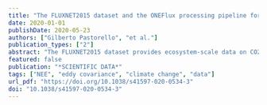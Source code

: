 ```yaml
---
title: "The FLUXNET2015 dataset and the ONEFlux processing pipeline for eddy covariance data"
date: 2020-01-01
publishDate: 2020-05-23
authors: ["Gilberto Pastorello", "et al."]
publication_types: ["2"]
abstract: "The FLUXNET2015 dataset provides ecosystem-scale data on CO2, water, and energy exchange between the biosphere and the atmosphere, and other meteorological and biological measurements, from 212 sites around the globe (over 1500 site-years, up to and including year 2014). These sites, independently managed and operated, voluntarily contributed their data to create global datasets. Data were quality controlled and processed using uniform methods, to improve consistency and intercomparability across sites. The dataset is already being used in a number of applications, including ecophysiology studies, remote sensing studies, and development of ecosystem and Earth system models. FLUXNET2015 includes derived-data products, such as gap-filled time series, ecosystem respiration and photosynthetic uptake estimates, estimation of uncertainties, and metadata about the measurements, presented for the first time in this paper. In addition, 206 of these sites are for the first time distributed under a Creative Commons (CC-BY 4.0) license. This paper details this enhanced dataset and the processing methods, now made available as open-source codes, making the dataset more accessible, transparent, and reproducible."
featured: false
publication: "*SCIENTIFIC DATA*"
tags: ["NEE", "eddy covariance", "climate change", "data"]
url_pdf: "https://doi.org/10.1038/s41597-020-0534-3"
doi: "10.1038/s41597-020-0534-3"
---
```

